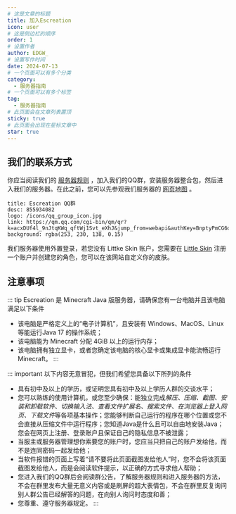 ```yaml
---
# 这是文章的标题
title: 加入Escreation
icon: user
# 这是侧边栏的顺序
order: 1
# 设置作者
author: EDGW_
# 设置写作时间
date: 2024-07-13
# 一个页面可以有多个分类
category:
  - 服务器指南
# 一个页面可以有多个标签
tag:
  - 服务器指南
# 此页面会在文章列表置顶
sticky: true
# 此页面会出现在星标文章中
star: true
---
```


<!-- more -->

## 我们的联系方式

你应当阅读我们的 [服务器规则](rules.html) ，加入我们的QQ群，安装服务器整合包，然后进入我们的服务器。在此之前，您可以先参观我们服务器的 [网页地图](/map/world) 。

  ```component VPCard
  title: Escreation QQ群 
  desc: 855934082
  logo: /icons/qq_group_icon.jpg
  link: https://qm.qq.com/cgi-bin/qm/qr?k=acxDUf4l_9nJtqKWq_qftWj1Svt_eXhJ&jump_from=webapi&authKey=BnptyPmCG6qPtDI3tnWT09mpRrlJ3px1qsDlxEmqfhZymPwoefkl5TTpoSwx2D9o
  background: rgba(253, 230, 138, 0.15)
  ```
  

我们服务器使用外置登录，若您没有 Littke Skin 账户，您需要在 [Little Skin](https://littleskin.cn) 注册一个账户并创建您的角色，您可以在该网站自定义你的皮肤。

## 注意事项

::: tip Escreation 是 Minecraft Java 版服务器，请确保您有一台电脑并且该电脑满足以下条件
 - 该电脑是严格定义上的“电子计算机”，且安装有 Windows、MacOS、Linux 等能运行Java 17 的操作系统；
 - 该电脑能为 Minecraft 分配 4GiB 以上的运行内存；
 - 该电脑拥有独立显卡，或者您确定该电脑的核心显卡或集成显卡能流畅运行Minecraft。
:::

::: important 以下内容无意冒犯，但我们希望您具备以下所列的条件
 - 具有初中及以上的学历，或证明您具有初中及以上学历人群的交谈水平；
 - 您可以熟练的使用计算机，或您至少确保：能独立完成*解压、压缩、截图、安装和卸载软件、切换输入法、查看文件扩展名、搜索文件、在浏览器上登入网页、下载文件*等各项基本操作；您能够判断自己运行的程序在哪个位置或您不会直接从压缩文件中运行程序；您知道Java是什么且可以自由地安装Java；您会在网页上注册、登录账户且保证自己的隐私信息不被泄露；
 - 当服主或服务器管理想你索要您的账户时，您应当只把自己的账户发给他，而不是连同密码一起发给他；
 - 当软件报错的页面上写着“请不要将此页面截图发给他人”时，您不会将该页面截图发给他人，而是会阅读软件提示，以正确的方式寻求他人帮助；
 - 您进入我们的QQ群后会阅读群公告，了解服务器规则和进入服务器的方法，不会在群里发布大量无意义内容或是刷屏的超大表情包，不会在群里反复询问别人群公告已经解答的问题，在向别人询问时态度和善；
 - 您尊重、遵守服务器规定。
:::
